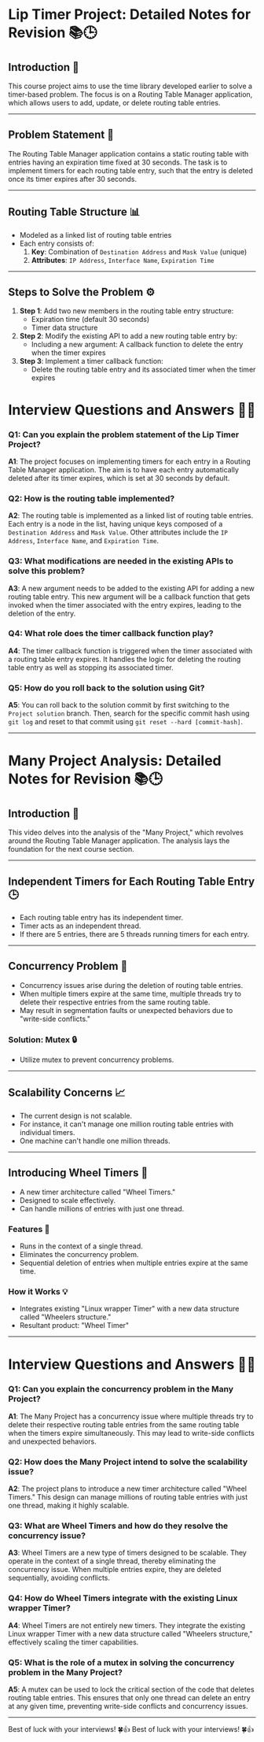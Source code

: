 # Lip Timer Project: Detailed Notes for Revision 📚🕒

## Introduction 🌟
This course project aims to use the time library developed earlier to solve a timer-based problem. The focus is on a Routing Table Manager application, which allows users to add, update, or delete routing table entries.

---

## Problem Statement 🎯
The Routing Table Manager application contains a static routing table with entries having an expiration time fixed at 30 seconds. The task is to implement timers for each routing table entry, such that the entry is deleted once its timer expires after 30 seconds.

---

## Routing Table Structure 📊
- Modeled as a linked list of routing table entries
- Each entry consists of:
  1. **Key**: Combination of `Destination Address` and `Mask Value` (unique)
  2. **Attributes**: `IP Address`, `Interface Name`, `Expiration Time`

---

## Steps to Solve the Problem ⚙️
1. **Step 1**: Add two new members in the routing table entry structure:
    - Expiration time (default 30 seconds)
    - Timer data structure
2. **Step 2**: Modify the existing API to add a new routing table entry by:
    - Including a new argument: A callback function to delete the entry when the timer expires
3. **Step 3**: Implement a timer callback function:
    - Delete the routing table entry and its associated timer when the timer expires

# Interview Questions and Answers 🤔💡

### Q1: Can you explain the problem statement of the Lip Timer Project?

**A1**: The project focuses on implementing timers for each entry in a Routing Table Manager application. The aim is to have each entry automatically deleted after its timer expires, which is set at 30 seconds by default.

### Q2: How is the routing table implemented?

**A2**: The routing table is implemented as a linked list of routing table entries. Each entry is a node in the list, having unique keys composed of a `Destination Address` and `Mask Value`. Other attributes include the `IP Address`, `Interface Name`, and `Expiration Time`.

### Q3: What modifications are needed in the existing APIs to solve this problem?

**A3**: A new argument needs to be added to the existing API for adding a new routing table entry. This new argument will be a callback function that gets invoked when the timer associated with the entry expires, leading to the deletion of the entry.

### Q4: What role does the timer callback function play?

**A4**: The timer callback function is triggered when the timer associated with a routing table entry expires. It handles the logic for deleting the routing table entry as well as stopping its associated timer.

### Q5: How do you roll back to the solution using Git?

**A5**: You can roll back to the solution commit by first switching to the `Project solution` branch. Then, search for the specific commit hash using `git log` and reset to that commit using `git reset --hard [commit-hash]`.

---
# Many Project Analysis: Detailed Notes for Revision 📚🕒

## Introduction 🌟
This video delves into the analysis of the "Many Project," which revolves around the Routing Table Manager application. The analysis lays the foundation for the next course section.

---

## Independent Timers for Each Routing Table Entry 🕒
- Each routing table entry has its independent timer.
- Timer acts as an independent thread.
- If there are 5 entries, there are 5 threads running timers for each entry.

---

## Concurrency Problem 🔀
- Concurrency issues arise during the deletion of routing table entries.
- When multiple timers expire at the same time, multiple threads try to delete their respective entries from the same routing table.
- May result in segmentation faults or unexpected behaviors due to "write-side conflicts."

### Solution: Mutex 🔒
- Utilize mutex to prevent concurrency problems.

---

## Scalability Concerns 📈
- The current design is not scalable.
- For instance, it can't manage one million routing table entries with individual timers.
- One machine can't handle one million threads.

---

## Introducing Wheel Timers 🎡
- A new timer architecture called "Wheel Timers."
- Designed to scale effectively.
- Can handle millions of entries with just one thread.

### Features 🌈
- Runs in the context of a single thread.
- Eliminates the concurrency problem.
- Sequential deletion of entries when multiple entries expire at the same time.

### How it Works 💡
- Integrates existing "Linux wrapper Timer" with a new data structure called "Wheelers structure."
- Resultant product: "Wheel Timer"

---

# Interview Questions and Answers 🤔💡

### Q1: Can you explain the concurrency problem in the Many Project?

**A1**: The Many Project has a concurrency issue where multiple threads try to delete their respective routing table entries from the same routing table when the timers expire simultaneously. This may lead to write-side conflicts and unexpected behaviors.

### Q2: How does the Many Project intend to solve the scalability issue?

**A2**: The project plans to introduce a new timer architecture called "Wheel Timers." This design can manage millions of routing table entries with just one thread, making it highly scalable.

### Q3: What are Wheel Timers and how do they resolve the concurrency issue?

**A3**: Wheel Timers are a new type of timers designed to be scalable. They operate in the context of a single thread, thereby eliminating the concurrency issue. When multiple entries expire, they are deleted sequentially, avoiding conflicts.

### Q4: How do Wheel Timers integrate with the existing Linux wrapper Timer?

**A4**: Wheel Timers are not entirely new timers. They integrate the existing Linux wrapper Timer with a new data structure called "Wheelers structure," effectively scaling the timer capabilities.

### Q5: What is the role of a mutex in solving the concurrency problem in the Many Project?

**A5**: A mutex can be used to lock the critical section of the code that deletes routing table entries. This ensures that only one thread can delete an entry at any given time, preventing write-side conflicts and concurrency issues.

---

Best of luck with your interviews! 🍀👍
Best of luck with your interviews! 🍀👍
